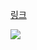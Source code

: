 [링크](https://www.acmicpc.net/problem/12869)

<img src="https://skillicons.dev/icons?i=cpp" />

```

```
